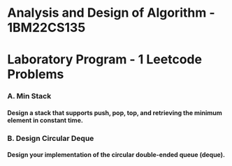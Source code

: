 # Analysis and Design of Algorithm - 1BM22CS135
<h1>Laboratory Program - 1 Leetcode Problems</h1>
<h3>A. Min Stack</h3>
<h4>Design a stack that supports push, pop, top, and retrieving the minimum element in constant time.</h4>
<h3>B. Design Circular Deque</h3>
<h4>Design your implementation of the circular double-ended queue (deque).</h4>
